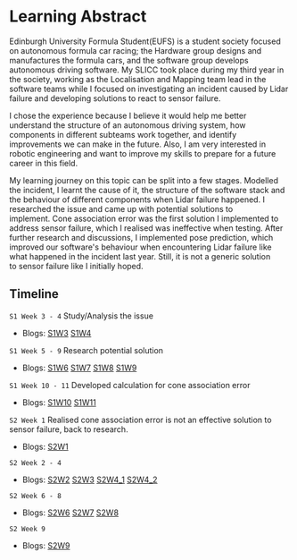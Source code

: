 # Learning Abstract
<!-- 
- A brief outline of why you initially chose your experience
- What you wanted to learn about through this experience
- A short overview of your learning journey what you have learnt along the way, including what you may have anticipated, and what was unexpected.
-->

<!-- Edinburgh University Formula Student(EUFS) is a student society focoused on autonomous formula cars racing, the Hardware group design and manufacture the formula cars and the software group develop autonomous driving software. My SLICC took place during my third year in the society working as the Localisation and Mapping team-lead in the software teams while I focused on investigating an incident caused by Lidar failure and developing solutions to react to sensor failure.

I chose the experience because I believe it would help me better understand the structure of an autonomous driving system, how components in different subteams were working togeather and identify improvement we can make in the future. Also, I am very interested in robotic engineering and want to improve skills to prepare me for a career in this field.

My learning journey on this topic can be split into few stages. Modelled the incident, I learnt the cause of the incident, the structure of the software stack and the behaviour of different compoments when Lidar failure happened. I researched the issue and came up with potential solutions which I could implemente. `Cone association error` was the first solution I implemented tried to adress sensor failure, which I realised it was not effective when testing. After further research and discussions I implemented `pose prediction` which improved our software's behaviour when encountering `Lidar failure` like what happened in the incident last year, but it is not a generic solution to `sensor failure` like I initially hoped. -->

Edinburgh University Formula Student(EUFS) is a student society focused on autonomous formula car racing; the Hardware group designs and manufactures the formula cars, and the software group develops autonomous driving software. My SLICC took place during my third year in the society, working as the Localisation and Mapping team lead in the software teams while I focused on investigating an incident caused by Lidar failure and developing solutions to react to sensor failure.

I chose the experience because I believe it would help me better understand the structure of an autonomous driving system, how components in different subteams work together, and identify improvements we can make in the future. Also, I am very interested in robotic engineering and want to improve my skills to prepare for a future career in this field.

My learning journey on this topic can be split into a few stages. Modelled the incident, I learnt the cause of it, the structure of the software stack and the behaviour of different components when Lidar failure happened. I researched the issue and came up with potential solutions to implement. Cone association error was the first solution I implemented to address sensor failure, which I realised was ineffective when testing. After further research and discussions, I implemented pose prediction, which improved our software's behaviour when encountering Lidar failure like what happened in the incident last year. Still, it is not a generic solution to sensor failure like I initially hoped.

<!-- I was able to improve many skills  -->

## Timeline

`S1 Week 3 - 4` Study/Analysis the issue

<!-- - I tried to identify the proproties of sensor failure. During to process I had meetings with other team-leads, gained a better understanding of the software structure and I also improved some documentations during the process. -->
- Blogs:
[S1W3](../blogs/24-10-01%20Identify_scope_of_the_issue_1.md)
[S1W4](../blogs/24-10-09%20Identify_scope_of_the_issue_2.md)

`S1 Week 5 - 9` Research potential solution

<!-- - At this stage, I met with people, read papers and forums to came up with potential solutions.
- I used to have very negative openion about using AI, but it helped me when I was struggling to read papers. -->
  
- Blogs:
[S1W6](../blogs/24-10-21%20Talk_with_lecturer_&_onboard_new_members.md)
[S1W7](../blogs/24-10-30%20Using_AI_&_Exploring_potential_solutions.md)
[S1W8](../blogs/24-11-05%20Analysis_and_discuss_potential_solutions.md)
[S1W9](../blogs/24-11-14%20Coursework_took_all_the_time......md)

`S1 Week 10 - 11` Developed calculation for cone association error

- Blogs:
[S1W10](../blogs/24-11-22%20Understand_the_existing_code.md)
[S1W11](../blogs/24-11-30%20Coding_the_solution.md)

`S2 Week 1` Realised cone association error is not an effective solution to sensor failure, back to research.

- Blogs:
[S2W1](../blogs/25-01-15%20Testing_the_solution.md)

`S2 Week 2 - 4`

- Blogs:
[S2W2](../blogs/25-01-23%20Investigate_system_monitor.md)
[S2W3](../blogs/25-01-30%20Still_investigating_and_found_some_useful_old_code.md)
[S2W4_1](../blogs/25-02-05%20Analysing_Rowen's_solution.md)
[S2W4_2](../blogs/25-02-08%20Evaluate_solutions.md)

`S2 Week 6 - 8`

- Blogs:
[S2W6](../blogs/25-02-22%20Interim_reflective_report.md)
[S2W7](../blogs/25-03-01%20Teamwork_and_therapy.md)
[S2W8](../)

`S2 Week 9`

- Blogs:
[S2W9](../)
